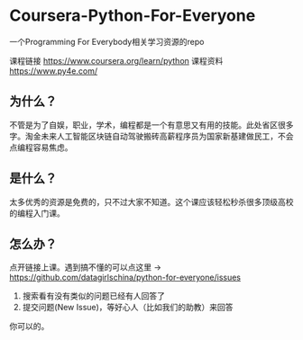 # Coursera-Python-For-Everyone
一个Programming For Everybody相关学习资源的repo

课程链接 https://www.coursera.org/learn/python
课程资料 https://www.py4e.com/

## 为什么？
不管是为了自娱，职业，学术，编程都是一个有意思又有用的技能。此处省区很多字。淘金未来人工智能区块链自动驾驶搬砖高薪程序员为国家新基建做民工，不会点编程容易焦虑。

## 是什么？
太多优秀的资源是免费的，只不过大家不知道。这个课应该轻松秒杀很多顶级高校的编程入门课。

## 怎么办？
点开链接上课。遇到搞不懂的可以点这里 -> https://github.com/datagirlschina/python-for-everyone/issues 
1. 搜索看有没有类似的问题已经有人回答了
2. 提交问题(New Issue)，等好心人（比如我们的助教）来回答

你可以的。


